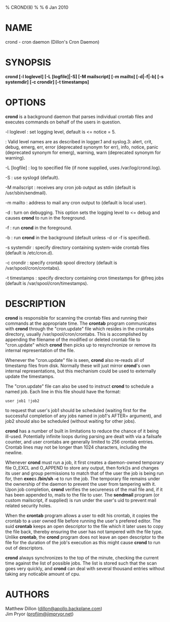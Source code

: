 % CROND(8)
% 
% 6 Jan 2010

NAME
====
crond - cron daemon (Dillon's Cron Daemon)

SYNOPSIS
========
**crond [-l loglevel] [-L [logfile]|-S] [-M mailscript] [-m mailto]
[-d|-f|-b] [-s systemdir] [-c crondir] [-t timestamps]**

OPTIONS
=======
**crond** is a background daemon that parses individual crontab files and
executes commands on behalf of the users in question.

-l loglevel
:	set logging level, default is <= notice = 5.

:	Valid level names are as described in logger.1 and syslog.3: alert,
	crit, debug, emerg, err, error (deprecated synonym for err), info,
	notice, panic (deprecated synonym for emerg), warning, warn (deprecated
	synonym for warning).

-L [logfile]
:	log to specified file (if none supplied, uses /var/log/crond.log).

-S
:	use syslogd (default).

-M mailscript
:	receives any cron job output as stdin (default is /usr/sbin/sendmail).

-m mailto
:	address to mail any cron output to (default is local user).

-d
:	turn on debugging. This option sets the logging level to <= debug and causes
	**crond** to run in the foreground.

-f
:	run **crond** in the foreground.

-b
:	run **crond** in the background (default unless -d or -f is specified).

-s systemdir
:	specify directory containing system-wide crontab files (default is
	/etc/cron.d).

-c crondir
:	specify crontab spool directory (default is /var/spool/cron/crontabs).

-t timestamps
:	specify directory containing cron timestamps for @freq jobs
	(default is /var/spool/cron/timestamps).

DESCRIPTION
===========
**crond** is responsible for scanning the crontab files and running their commands
at the appropriate time. The **crontab** program communicates with **crond** through
the "cron.update" file which resides in the crontabs directory, usually
/var/spool/cron/crontabs. This is accomplished by appending the filename of the
modified or deleted crontab file to "cron.update" which **crond** then picks up to
resynchronize or remove its internal representation of the file.

Whenever the "cron.update" file is seen, **crond** also re-reads all of timestamp
files from disk. Normally these will just mirror **crond**'s own internal
representations, but this mechanism could be used to externally update the
timestamps.

The "cron.update" file can also be used to instruct **crond** to schedule a named
job. Each line in this file should have the format:

	user job1 !job2

to request that user's job1 should be scheduled (waiting first for the
successful completion of any jobs named in job1's AFTER= argument), and job2
should also be scheduled (without waiting for other jobs).

**crond** has a number of built in limitations to reduce the chance of it being
ill-used. Potentially infinite loops during parsing are dealt with via a
failsafe counter, and user crontabs are generally limited to 256 crontab
entries. Crontab lines may not be longer than 1024 characters, including the
newline.

Whenever **crond** must run a job, it first creates a daemon-owned temporary file
O_EXCL and O_APPEND to store any output, then fork()s and changes its user and
group permissions to match that of the user the job is being run for, then
**exec**s **/bin/sh -c <command>** to run the job. The temporary file remains under the
ownership of the daemon to prevent the user from tampering with it. Upon job
completion, **crond** verifies the secureness of the mail file and, if it has been
appended to, mails to the file to user. The **sendmail** program (or custom
mailscript, if supplied) is run under the user's uid to prevent mail related
security holes.

When the **crontab** program allows a user to edit his crontab, it copies the
crontab to a user owned file before running the user's prefered editor. The
suid **crontab** keeps an open descriptor to the file which it later uses to copy
the file back, thereby ensuring the user has not tampered with the file type.
Unlike **crontab**, the **crond** program does not leave an open descriptor to the file
for the duration of the job's execution as this might cause **crond** to run out of
descriptors.

**crond** always synchronizes to the top of the minute, checking the current time
against the list of possible jobs. The list is stored such that the scan goes
very quickly, and **crond** can deal with several thousand entries without taking
any noticable amount of cpu.

AUTHORS
=======
Matthew Dillon (dillon@apollo.backplane.com)  
Jim Pryor (profjim@jimpryor.net)
